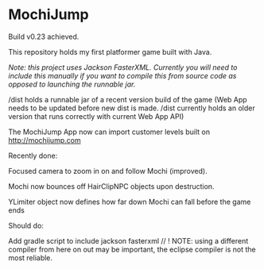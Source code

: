 # MochiJump
Build v0.23 achieved.

This repository holds my first platformer game built with Java.

*Note: this project uses Jackson FasterXML. Currently you will need to include this manually if you want to compile this from source code as opposed to launching the runnable jar.*

/dist holds a runnable jar of a recent version build of the game (Web App needs to be updated before new dist is made. /dist currently holds an older version that runs correctly with current Web App API)

The MochiJump App now can import customer levels built on http://mochijump.com

Recently done:

Focused camera to zoom in on and follow Mochi (improved).

Mochi now bounces off HairClipNPC objects upon destruction.

YLimiter object now defines how far down Mochi can fall before the game ends

Should do:

Add gradle script to include jackson fasterxml // ! NOTE: using a different compiler from here on out may be important, the eclipse compiler is not the most reliable.
